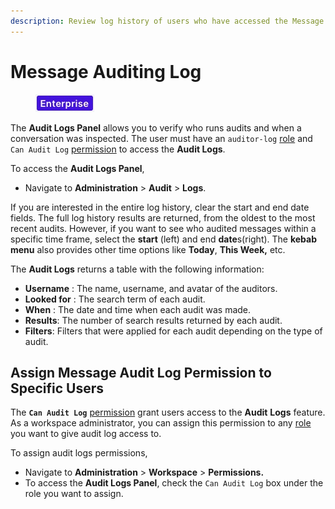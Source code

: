```yaml
---
description: Review log history of users who have accessed the Message Auditing Panel.
---
```


# Message Auditing Log

<figure><img src="../.gitbook/assets/2021-06-10_22-31-38 (3) (3) (3) (3) (3) (3) (3) (3) (3) (2) (3) (1) (1) (1) (1) (2) (1) (1) (1) (1) (1) (1) (4) (1) (1) (1) (1) (1) (1) (1) (34).jpg" alt=""><figcaption></figcaption></figure>

The **Audit Logs Panel** allows you to verify who runs audits and when a conversation was inspected. The user must have an `auditor-log` [role](../setup-and-configure/roles-in-rocket.chat.md) and `Can Audit Log` [permission](workspace-administration/permissions/) to access the **Audit Logs**.

To access the **Audit Logs Panel**,

* Navigate to **Administration** > **Audit** > **Logs**.

If you are interested in the entire log history, clear the start and end date fields. The full log history results are returned, from the oldest to the most recent audits. However, if you want to see who audited messages within a specific time frame, select the **start** (left) and end **date**s(right). The **kebab** **menu** also provides other time options like **Today**, **This Week,** etc.

The **Audit Logs** returns a table with the following information:

* **Username** : The name, username, and avatar of the auditors.
* **Looked for** : The search term of each audit.
* **When** : The date and time when each audit was made.
* **Results**: The number of search results returned by each audit.
* **Filters**: Filters that were applied for each audit depending on the type of audit.

## Assign Message Audit Log Permission to Specific Users

The **`Can Audit Log`** [permission](workspace-administration/permissions/) grant users access to the **Audit** **Logs** feature. As a workspace administrator, you can assign this permission to any [role ](workspace-administration/permissions/#roles)you want to give audit log access to.

To assign audit logs permissions,

* Navigate to **Administration** > **Workspace** > **Permissions.**
* To access the **Audit Logs Panel**, check the `Can Audit Log` box under the role you want to assign.
